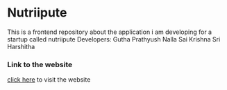 # Nutriipute
This is a frontend repository about the application i am developing for a startup called nutriipute
Developers:
  Gutha Prathyush
  Nalla Sai Krishna Sri Harshitha

### Link to the website

[click here](nutriipute.vercel.app) to visit the website